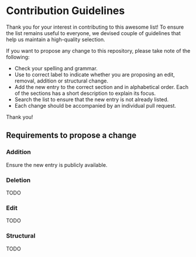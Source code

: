 # Contribution Guidelines
Thank you for your interest in contributing to this awesome list! To ensure the list remains useful to everyone, 
we devised couple of guidelines that help us maintain a high-quality selection. 

If you want to propose any change to this repository, please take note of the following: 
- Check your spelling and grammar.
- Use to correct label to indicate whether you are proposing an edit, removal, addition or structural change.
- Add the new entry to the correct section and in alphabetical order. Each of the sections has a short description to explain its focus.
- Search the list to ensure that the new entry is not already listed.
- Each change should be accompanied by an individual pull request.

Thank you!

## Requirements to propose a change
### Addition
Ensure the new entry is publicly available. 

### Deletion
TODO 

### Edit
TODO 

### Structural
TODO

